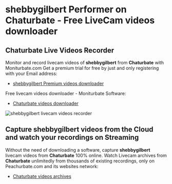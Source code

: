 # shebbygilbert Performer on Chaturbate - Free LiveCam videos downloader

## Chaturbate Live Videos Recorder

Monitor and record livecam videos of **shebbygilbert** from **Chaturbate** with Moniturbate.com
Get a premium trial for free by just and only registering with your Email address:
* [shebbygilbert Premium videos downloader](https://moniturbate.com/request-demo-licence-key.html)

Free livecam videos downloader - Moniturbate Software:
* [Chaturbate videos downloader](https://moniturbate.com/moniturbate-download-software.html)

![shebbygilbert livecam videos recorder](https://peachurnet.com/templates/moniturbate-software.png)


## Capture shebbygilbert videos from the Cloud and watch your recordings on Streaming

Without the need of downloading a software, capture **shebbygilbert** livecam videos from **Chaturbate** 100% online.
Watch Livecam archives from **Chaturbate** unlimitedly from thousands of existing recordings, only on Peachurbate.com and its websites network:
* [Chaturbate videos archives](https://peachurnet.com/)